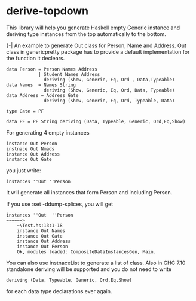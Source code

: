 # derive-topdown
This library will help you generate Haskell empty Generic instance and deriving type instances from the top automatically to the bottom.

{-|
An example to generate Out class for Person, Name and Address.
Out class in genericpretty package has to provide a default implementation for the function it declears.

    data Person = Person Names Address 
                | Student Names Address 
                  deriving (Show, Generic, Eq, Ord , Data,Typeable)
    data Names  = Names String 
                  deriving (Show, Generic, Eq, Ord, Data, Typeable)
    data Address = Address Gate
                  deriving (Show, Generic, Eq, Ord, Typeable, Data)

    type Gate = PF

    data PF = PF String deriving (Data, Typeable, Generic, Ord,Eq,Show)


For generating 4 empty instances

    instance Out Person
    instnace Out Nmads
    instance Out Address
    instance Out Gate

 you just write:

    instances ''Out ''Person

It will generate all instances that form Person and including Person.

If you use :set -ddump-splices, you will get

    instances ''Out  ''Person
    ======>
        ~\Test.hs:13:1-18
        instance Out Names
        instance Out Gate
        instance Out Address
        instance Out Person
        Ok, modules loaded: CompositeDataInstancesGen, Main.

You can also use instnaceList to generate a list of class. 
Also in GHC 7.10 standalone deriving will be supported and you do not need to write

    deriving (Data, Typeable, Generic, Ord,Eq,Show)

for each data type declarations ever again.
